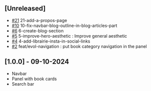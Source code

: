 ## [Unreleased]

- [#21] 21-add-a-propos-page
- [#10] 10-fix-navbar-blog-outline-in-blog-articles-part
- [#6] 6-create-blog-section 
- [#5] 5-improve-hero-aesthetic : Improve general aesthetic
- [#4] 4-add-librairie-insta-in-social-links 
- [#2] feat/evol-navigation : put book category navigation in the panel

## [1.0.0] - 09-10-2024

- Navbar
- Panel with book cards
- Search bar


[#2]: https://github.com/willfynch/lalibrairiedesautoedites/issues/2
[#4]: https://github.com/willfynch/lalibrairiedesautoedites/issues/4
[#5]: https://github.com/willfynch/lalibrairiedesautoedites/issues/5
[#6]: https://github.com/willfynch/lalibrairiedesautoedites/issues/6
[#10]: https://github.com/willfynch/lalibrairiedesautoedites/issues/10
[#21]: https://github.com/willfynch/lalibrairiedesautoedites/issues/21
